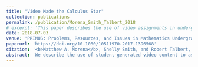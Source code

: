 ```yaml
---
title: "Video Made the Calculus Star"
collection: publications
permalink: /publication/Morena_Smith_Talbert_2018
# excerpt: 'This paper describes the use of video assignments in undergraduate mathematics courses.'
date: 2018-07-03
venue: 'PRIMUS: Problems, Resources, and Issues in Mathematics Undergraduate Studies'
paperurl: 'https://doi.org/10.1080/10511970.2017.1396568'
citation: '<b>Matthew A. Morena</b>, Shelly Smith, and Robert Talbert, <a href="https://doi.org/10.1080/10511970.2017.1396568" style="color:#0000FF;">Video Made the Calculus Star</a>, <i>PRIMUS</i> 29(1), pp. 43-55 (2018).'
abstract: 'We describe the use of student-generated video content to assess students' engagement with, and understanding of, problem-solving skills. In this framework, students are tasked with using technology to create videos that show them working through, and explaining solutions to, challenging calculus exercises. The videos are then posted online, accessible only to the students and instructors in the class. Such video assignments align with what recent studies have identified as effective homework practices. Indeed, results from student surveys suggest that a significantly higher level of self-regulated learning takes place in creating these videos than in completing traditional written or online homework.
---
```

<!-- Abstract: We describe the use of student-generated video content to assess students' engagement with, and understanding of, problem-solving skills. In this framework, students are tasked with using technology to create videos that show them working through, and explaining solutions to, challenging calculus exercises. The videos are then posted online, accessible only to the students and instructors in the class. Such video assignments align with what recent studies have identified as effective homework practices. Indeed, results from student surveys suggest that a significantly higher level of self-regulated learning takes place in creating these videos than in completing traditional written or online homework. -->

